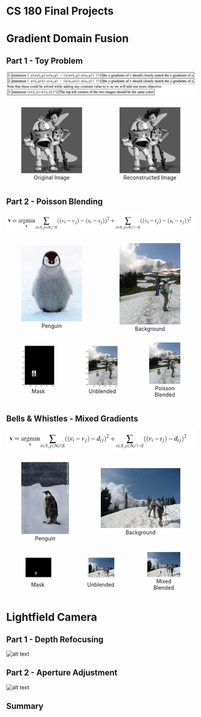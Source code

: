 <script type="text/x-mathjax-config">
  MathJax.Hub.Config({
    tex2jax: {inlineMath: [['$','$'], ['\\(','\\)']]}
  });
</script>
<script type="text/javascript" async
  src="https://cdn.mathjax.org/mathjax/latest/MathJax.js?config=TeX-MML-AM_CHTML">
</script>

# CS 180 Final Projects

# Gradient Domain Fusion

## Part 1 - Toy Problem

<p align="center">
  <img src="media/eq0.png" alt="Image description">
</p>


<div style="display: flex; justify-content: center; align-items: center; gap: 20px;">
    <figure>
        <img src="media/1.0.png" alt="Image description" style="width: 300px; height: auto;">
        <figcaption style="text-align: center;">Original Image</figcaption>
    </figure>
    <figure>
        <img src="media/1.1.png" alt="Reconstructed Image" style="width: 300px; height: auto;">
        <figcaption style="text-align: center;">Reconstructed Image</figcaption>
    </figure>
</div>


## Part 2 - Poisson Blending

<p align="center">
  <img src="media/eq1.jpg" alt="Image description">
</p>


<div style="display: flex; justify-content: center; align-items: center; gap: 20px;">
    <figure>
        <img src="media/2.2.jpeg" alt="Image description" style="width: 300px; height: auto;">
        <figcaption style="text-align: center;">Penguin</figcaption>
    </figure>
    <figure>
        <img src="media/2.1.JPG" alt="Penguin Chick Image" style="width: 300px; height: auto;">
        <figcaption style="text-align: center;">Background</figcaption>
    </figure>
</div>


<div style="display: flex; justify-content: center; align-items: center; gap: 0px;">
    <figure>
        <img src="media/1.3.1.jpg" alt="Image description" style="width: auto; height: auto;">
        <figcaption style="text-align: center;">Mask</figcaption>
    </figure>
    <figure>
        <img src="media/1.3.0.jpg" alt="Penguin Chick Image" style="width: auto; height: auto;">
        <figcaption style="text-align: center;">Unblended</figcaption>
    </figure>
    <figure>
        <img src="media/1.2.png" alt="Penguin Chick Image" style="width: auto; height: auto;">
        <figcaption style="text-align: center;">Poisson Blended</figcaption>
    </figure>
</div>


## Bells & Whistles - Mixed Gradients 

<p align="center">
  <img src="media/eq2.jpg" alt="Image description">
</p>

<div style="display: flex; justify-content: center; align-items: center; gap: 5px;">
    <figure>
        <img src="media/3.1.jpg" alt="Image description" style="width: 300px; height: auto;">
        <figcaption style="text-align: center;">Penguin</figcaption>
    </figure>
    <figure>
        <img src="media/3.2.jpg" alt="Penguin Chick Image" style="width: 500px; height: auto;">
        <figcaption style="text-align: center;">Background</figcaption>
    </figure>
</div>


<div style="display: flex; justify-content: center; align-items: center; gap: 0px;">
    <figure>
        <img src="media/1.6.jpg" alt="Image description" style="width: 500px; height: auto;">
        <figcaption style="text-align: center;">Mask</figcaption>
    </figure>
    <figure>
        <img src="media/1.5.jpg" alt="Penguin Chick Image" style="width: 500px; height: auto;">
        <figcaption style="text-align: center;">Unblended</figcaption>
    </figure>
    <figure>
        <img src="media/1.4.png" alt="Penguin Chick Image" style="width: 500px; height: auto;">
        <figcaption style="text-align: center;">Mixed Blended</figcaption>
    </figure>
</div>


# Lightfield Camera

## Part 1 - Depth Refocusing

![alt text](media/gif1.gif)

## Part 2 - Aperture Adjustment

![alt text](media/gif2.gif)

## Summary


